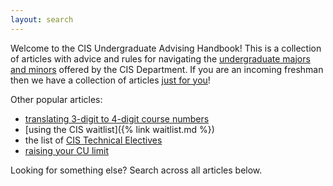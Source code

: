 ```yaml
---
layout: search
---
```


Welcome to the CIS Undergraduate Advising Handbook! This is a collection of articles with advice and rules for navigating the [undergraduate majors and minors](https://www.cis.upenn.edu/undergraduate/) offered by the CIS Department. If you are an incoming freshman then we have a collection of articles [just for you](/tag_index/#freshman)!

Other popular articles:
 * [translating 3-digit to 4-digit course numbers](4-digit-conversion.md)
 * [using the CIS waitlist]({% link waitlist.md %})
 * the list of [CIS Technical Electives](tech-electives.md)
 * [raising your CU limit](cu-limit.md)

Looking for something else? Search across all articles below.
